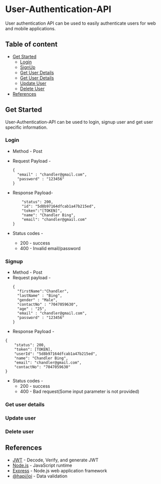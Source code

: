 # User-Authentication-API

User authentication API can be used to easily authenticate users for web and mobile applications.

## Table of content
* [Get Started](#get-started)
    * [Login](#login)
    * [SignUp](#signup)
    * [Get User Details](#get-user-details)
    * [Get User Details](#get-user-details)
    * [Update User](#update-user)
    * [Delete User](#delete-user)
* [References](#references)

## Get Started
User-Authentication-API can be used to login, signup user and get user specific information.

### Login 
* Method - Post 
* Request Payload - 
   ```
   {
     "email" : "chandler@gmail.com",
     "password" : "123456"
   }
   ```
* Response Payload- 
   ```{
       "status": 200,
       "id": "5d8b97164dfcab1a47b215ed",
       "token":"[TOKEN]",
       "name": "Chandler Bing",
       "email": "chandler@gmail.com"
   }
   ```

* Status codes -
   * 200 - success
   * 400 - Invalid email/password


### Signup 
* Method - Post
* Request payload - 
   ```
   {
     "firstName":"Chandler",
     "lastName" : "Bing",
     "gender" : "Male",
     "contactNo" : "7047059630",
     "age" : "25",
     "email" : "chandler@gmail.com",
     "password" : "123456"
   }
   ```
* Response Payload -
```
{
    "status": 200,
    "token": [TOKEN],
    "userId": "5d8b97164dfcab1a47b215ed",
    "name": "Chandler Bing",
    "email": "chandler@gmail.com",
    "contactNo": "7047059630"
}
```
* Status codes -
   * 200 - success
   * 400 - Bad request(Some input parameter is not provided)


### Get user details 

### Update user

### Delete user


## References
- [JWT](https://jwt.io) - Decode, Verify, and generate JWT
- [Node.js](https://nodejs.org/en/) - JavaScript runtime
- [Express](https://expressjs.com) - Node.js web application framework
- [@hapi/joi](https://www.npmjs.com/package/@hapi/joi) - Data validation

